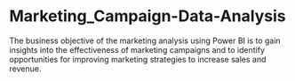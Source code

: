 # Marketing_Campaign-Data-Analysis
The business objective of the marketing analysis using Power BI is to gain insights into the effectiveness of marketing campaigns and to identify opportunities for improving marketing strategies to increase sales and revenue.


